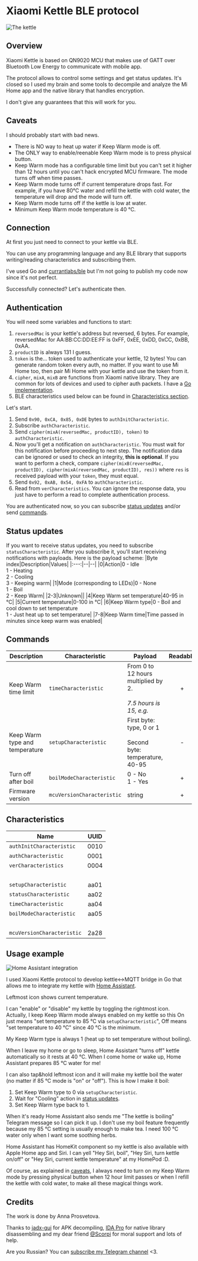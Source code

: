 # Xiaomi Kettle BLE protocol
![The kettle](https://avatars.mds.yandex.net/get-mpic/96484/img_id1900574683909775425/9hq)

## Overview
Xiaomi Kettle is based on QN9020 MCU that makes use of GATT over Bluetooth Low Energy to communicate with mobile app.

The protocol allows to control some settings and get status updates.
It's closed so I used my brain and some tools to decompile and analyze the Mi Home app and the native library that handles encryption.

I don't give any guarantees that this will work for you.

## Caveats
I should probably start with bad news.
 - There is NO way to heat up water if Keep Warm mode is off.
 - The ONLY way to enable/reenable Keep Warm mode is to press physical button.
 - Keep Warm mode has a configurable time limit but you can't set it higher than 12 hours until you can't hack encrypted MCU firmware. The mode turns off when time passes.
 - Keep Warm mode turns off if current temperature drops fast. For example, if you have 80°C water and refill the kettle with cold water, the temperature will drop and the mode will turn off.
 - Keep Warm mode turns off if the kettle is low at water.
 - Minimum Keep Warm mode temperature is 40 °C.

## Connection
At first you just need to connect to your kettle via BLE.

You can use any programming language and any BLE library that supports writing/reading characteristics and subscribing them. 

I've used Go and [currantlabs/ble](http://github.com/currantlabs/ble) but I'm not going to publish my code now since it's not perfect.

Successfully connected? Let's authenticate then.

## Authentication
You will need some variables and functions to start:

 1. `reversedMac` is your kettle's address but reversed, 6 bytes. For example, reversedMac for AA:BB:CC:DD:EE:FF is 0xFF, 0xEE, 0xDD, 0xCC, 0xBB, 0xAA.
 2. `productID` is always 131 I guess.
 3. `token` is the... token used to authenticate your kettle, 12 bytes! You can generate random token every auth, no matter. If you want to use Mi Home too, then pair Mi Home with your kettle and use the token from it.
 4. `cipher`, `mixA`, `mixB` are functions from Xiaomi native library. They are common for lots of devices and used to cipher auth packets. I have a [Go implementation](cipher.go).
 5. BLE characteristics used below can be found in [Сharacteristics section](#characteristics).

Let's start.

 1. Send `0x90, 0xCA, 0x85, 0xDE` bytes to `authInitCharacteristic`.
 2. Subscribe `authCharacteristic`.
 3. Send `cipher(mixA(reversedMac, productID), token)` to `authCharacteristic`.
 4. Now you'll get a notification on `authCharacteristic`. You must wait for this notification before proceeding to next step. The notification data can be ignored or used to check an integrity, **this is optional**. If you want to perform a check, compare `cipher(mixB(reversedMac, productID), cipher(mixA(reversedMac, productID), res))` where `res` is received payload with your `token`, they must equal.
 5. Send `0x92, 0xAB, 0x54, 0xFA` to `authCharacteristic`.
 6. Read from `verCharacteristics`. You can ignore the response data, you just have to perform a read to complete authentication process.

You are authenticated now, so you can subscribe [status updates](#status-updates) and/or send [commands](#commands).

## Status updates
If you want to receive status updates, you need to subscribe `statusCharacteristic`.
After you subscribe it, you'll start receiving notifications with payloads.
Here is the payload scheme:
|Byte index|Description|Values|
|:---:|--|--|
|0|Action|0 - Idle<br/>1 - Heating<br/>2 - Cooling<br/>3 - Keeping warm|
|1|Mode (corresponding to LEDs)|0 - None<br/>1 - Boil<br/>2 - Keep Warm|
|2-3|Unknown||
|4|Keep Warm set temperature|40-95 in °C|
|5|Current temperature|0-100 in °C|
|6|Keep Warm type|0 - Boil and cool down to set temperature<br/>1 - Just heat up to set temperature|
|7-8|Keep Warm time|Time passed in minutes since keep warm was enabled|

## Commands
|Description|Characteristic|Payload|Readable|Writable|
|--|--|--|:---:|:---:|
|Keep Warm time limit|`timeCharacteristic`|From 0 to 12 hours multiplied by 2.<br/><br/>*7.5 hours is 15, e.g.*|+|+|
|Keep Warm type and temperature|`setupCharacteristic`|First byte: type, 0 or 1<br/><br/>Second byte: temperature, 40-95|-|+|
|Turn off after boil|`boilModeCharacteristic`|0 - No<br/>1 - Yes|+|+|
|Firmware version|`mcuVersionCharacteristic`|string|+|-|

## Characteristics
|Name|UUID|
|--|:---:|
|`authInitCharacteristic`|0010|
|`authCharacteristic`|0001|
|`verCharacteristics`|0004|
|<br/>|<br/>|
|`setupCharacteristic`|aa01|
|`statusCharacteristic`|aa02|
|`timeCharacteristic`|aa04|
|`boilModeCharacteristic`|aa05|
|<br/>|<br/>|
|`mcuVersionCharacteristic`|2a28|

## Usage example
![Home Assistant integration](https://i.imgur.com/fOlTRZ7.png)

I used Xiaomi Kettle protocol to develop kettle<->MQTT bridge in Go that allows me to integrate my kettle with [Home Assistant](http://home-assistant.io).

Leftmost icon shows current temperature.

I can "enable" or "disable" my kettle by toggling the rightmost icon.
Actually, I keep Keep Warm mode always enabled on my kettle so this On just means "set temperature to 85 °C via `setupCharacteristic`", Off means "set temperature to 40 °C" since 40 °C is the minimum.

My Keep Warm type is always  1 (heat up to set temperature without boiling).

When I leave my home or go to sleep, Home Assistant "turns off" kettle automatically so it rests at 40 °C. When I come home or wake up, Home Assistant prepares 85 °C water for me!

I can also tap&hold leftmost icon and it will make my kettle boil the water (no matter if 85 °C mode is "on" or "off").
This is how I make it boil:
 1. Set Keep Warm type to 0 via `setupCharacteristic`.
 2. Wait for "Cooling" action in [status updates](#status-updates).
 3. Set Keep Warm type back to 1.

When it's ready Home Assistant also sends me "The kettle is boiling" Telegram message so I can pick it up.
I don't use my boil feature frequently because my 85 °C setting is usually enough to make tea. I need 100 °C water only when I want some soothing herbs.

Home Assistant has HomeKit component so my kettle is also available with Apple Home app and Siri. I can yell "Hey Siri, boil", "Hey Siri, turn kettle on/off" or "Hey Siri, current kettle temperature" at my HomePod :D.

Of course, as explained in [caveats](#caveats), I always need to turn on my Keep Warm mode by pressing physical button when 12 hour limit passes or when I refill the kettle with cold water, to make all these magical things work.

## Credits
The work is done by Anna Prosvetova.

Thanks to [jadx-gui](https://github.com/skylot/jadx) for APK decompiling, [IDA Pro](https://www.hex-rays.com/products/ida/index.shtml) for native library disassembling and my dear friend [@Scorpi](https://github.com/Scorpi) for moral support and lots of help.

Are you Russian? You can [subscribe my Telegram channel](https://tele.gg/theyforcedme) <3.